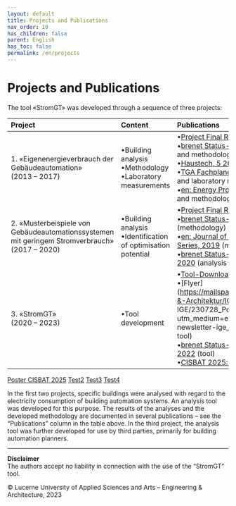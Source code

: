 ```yaml
---
layout: default
title: Projects and Publications
nav_order: 10
has_children: false
parent: English
has_toc: false
permalink: /en/projects
---
```


# Projects and Publications
The tool «StromGT» was developed through a sequence of three projects:

| Project  | Content | Publications  |
| :---          | :---          | :---          |
| 1.     «Eigenenergieverbrauch der<br>Gebäudeautomation»<br>(2013 – 2017) |•Building analysis<br> •Methodology<br> •Laboratory measurements| •[Project Final Report](https://www.bfe.admin.ch/bfe/de/home/news-und-medien/publikationen.exturl.html/aHR0cHM6Ly9wdWJkYi5iZmUuYWRtaW4uY2gvZGUvcHVibGljYX/Rpb24vZG93bmxvYWQvODMwNw==.html)<br>•[brenet Status-Seminar, 2016](https://zenodo.org/record/2590938) (analysis and methodology)<br>•[Haustech, 5 2016](https://www.hslu.ch/-/media/campus/common/files/dokumente/ta/ta%20forschung/zig/zig%20berichte/ht5%20040%20extra%20gebaeudeautomation.pdf?la=de-ch.) (Analysen)<br>•[TGA Fachplaner, 11 2016](http://service.gentnerverlag.de/download/pdf/tga/Hslu.pdf) (analysis and laboratory measurements)<br>•[en: Energy Procedia, 2017](https://www.sciencedirect.com/science/article/pii/S1876610217329284?via%253Dihub) (analysis and methodology) |
| 2.     «Musterbeispiele von Gebäudeautomationssystemen<br> mit geringem Stromverbrauch»<br>(2017 – 2020) |•Building analysis<br>•Identification of optimisation potential| •[Project Final Report](https://www.bfe.admin.ch/bfe/de/home/news-und-medien/publikationen.exturl.html/aHR0cHM6Ly9wdWJkYi5iZmUuYWRtaW4uY2gvZGUvcHVibGljYX/Rpb24vZG93bmxvYWQvMTAzMDQ=.html)<br>•[brenet Status-Seminar, 2018](https://zenodo.org/record/2589957) (methodology)<br>•[en: Journal of Physics: Conference Series, 2019](https://iopscience.iop.org/article/10.1088/1742-6596/1343/1/012125) (methodology)<br>•[brenet Status-Seminar, S. 80-89, 2020](https://zenodo.org/record/3900180) (analysis of Roche Building 1)|
| 3. «StromGT»<br>(2020 – 2023) |•Tool development| •[Tool-Download](https://hslu-ige-laes.github.io/StromGTPublic/en/download) <br>•[Flyer](https://mailspace.hslu.ch/T&A_Technik-&-Architektur/IGE/Newsletter IGE/230728_Poster_StromGT.pdf?utm_medium=email&utm_source=ta-newsletter-ige_nl) (projects, case study, tool)<br>•[brenet Status-Seminar, S. 44-51, 2022](https://zenodo.org/record/6798164) (tool)<br>•[CISBAT 2025: Poster StromGT](https://hslu-ige-laes.github.io/StromGTPublic/docs/assets/files/20250820_CISBAT2025_Poster_StromGT.pdf) (tool)<br> |
<a href="docs/assets/files/20250820_CISBAT2025_Poster_StromGT.pdf" target="_blank">Poster CISBAT 2025</a>
<a href="docs/docs/20250820_CISBAT2025_Poster_StromGT.pdf" target="_blank">Test2</a>
<a href="https://hslu-ige-laes.github.io/StromGTPublic/docs/docs/20250820_CISBAT2025_Poster_StromGT.pdf" target="_blank">Test3</a>
<a href="../../docs/docs/20250820_CISBAT2025_Poster_StromGT.pdf" target="_blank">Test4</a>

In the first two projects, specific buildings were analysed with regard to the electricity consumption of building automation systems. An analysis tool was developed for this purpose. The results of the analyses and the developed methodology are documented in several publications – see the “Publications” column in the table above. In the third project, the analysis tool was further developed for use by third parties, primarily for building automation planners.



<hr>

**Disclaimer**<br>
The authors accept no liability in connection with the use of the “StromGT” tool.

© Lucerne University of Applied Sciences and Arts – Engineering & Architecture, 2023
